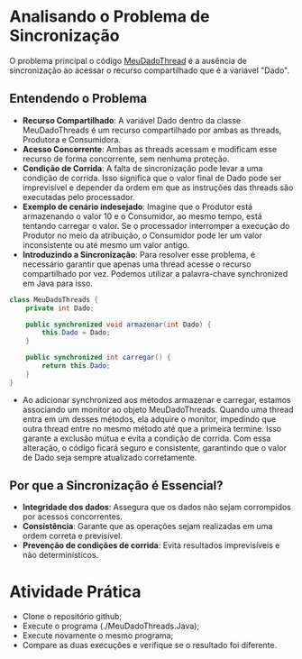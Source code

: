 # Analisando o Problema de Sincronização
O problema principal o código [MeuDadoThread](./MeuDadoThread.java) é a ausência de sincronização ao acessar o recurso compartilhado que é a variavel "Dado".

## Entendendo o Problema
* **Recurso Compartilhado**: A variável Dado dentro da classe MeuDadoThreads é um recurso compartilhado por ambas as threads, Produtora e Consumidora.
* **Acesso Concorrente**: Ambas as threads acessam e modificam esse recurso de forma concorrente, sem nenhuma proteção.
* **Condição de Corrida**: A falta de sincronização pode levar a uma condição de corrida. Isso significa que o valor final de Dado pode ser imprevisível e depender da ordem em que as instruções das threads são executadas pelo processador.
* **Exemplo de cenário indesejado**: Imagine que o Produtor está armazenando o valor 10 e o Consumidor, ao mesmo tempo, está tentando carregar o valor. Se o processador interromper a execução do Produtor no meio da atribuição, o Consumidor pode ler um valor inconsistente ou até mesmo um valor antigo.
* **Introduzindo a Sincronização**: Para resolver esse problema, é necessário garantir que apenas uma thread acesse o recurso compartilhado por vez. Podemos utilizar a palavra-chave synchronized em Java para isso.

```java
class MeuDadoThreads {
    private int Dado;

    public synchronized void armazenar(int Dado) {
        this.Dado = Dado;
    }

    public synchronized int carregar() {
        return this.Dado;
    }
}
```
* Ao adicionar synchronized aos métodos armazenar e carregar, estamos associando um monitor ao objeto MeuDadoThreads. Quando uma thread entra em um desses métodos, ela adquire o monitor, impedindo que outra thread entre no mesmo método até que a primeira termine. Isso garante a exclusão mútua e evita a condição de corrida. Com essa alteração, o código ficará seguro e consistente, garantindo que o valor de Dado seja sempre atualizado corretamente.

## Por que a Sincronização é Essencial?
* **Integridade dos dados**: Assegura que os dados não sejam corrompidos por acessos concorrentes.
* **Consistência**: Garante que as operações sejam realizadas em uma ordem correta e previsível.
* **Prevenção de condições de corrida**: Evita resultados imprevisíveis e não determinísticos.

# Atividade Prática
* Clone o repositório github;
* Execute o programa (./MeuDadoThreads.Java);
* Execute novamente o mesmo programa;
* Compare as duas execuções e verifique se o resultado foi diferente.
